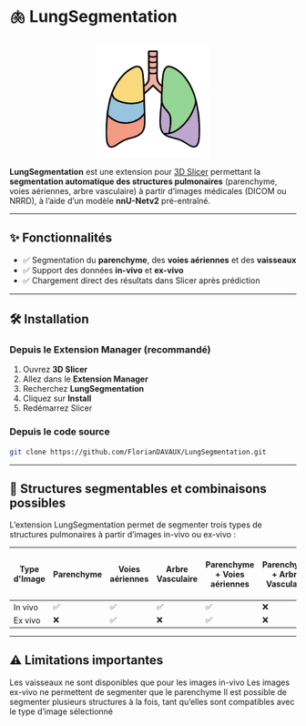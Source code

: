 # 🫁 LungSegmentation

<p align="center">
  <img src="LungSegmentation/Resources/Icons/LungSegmentation.png" alt="Logo" width="200"/>
</p>

**LungSegmentation** est une extension pour [3D Slicer](https://www.slicer.org/) permettant la **segmentation automatique des structures pulmonaires** (parenchyme, voies aériennes, arbre vasculaire) à partir d’images médicales (DICOM ou NRRD), à l’aide d’un modèle **nnU-Netv2** pré-entraîné.

---

## ✨ Fonctionnalités

- ✅ Segmentation du **parenchyme**, des **voies aériennes** et des **vaisseaux**
- ✅ Support des données **in-vivo** et **ex-vivo**
- ✅ Chargement direct des résultats dans Slicer après prédiction

---

## 🛠️ Installation

### Depuis le Extension Manager (recommandé)

1. Ouvrez **3D Slicer**
2. Allez dans le **Extension Manager**
3. Recherchez **LungSegmentation**
4. Cliquez sur **Install**
5. Redémarrez Slicer

### Depuis le code source

```bash
git clone https://github.com/FlorianDAVAUX/LungSegmentation.git
```

---

## 🧩 Structures segmentables et combinaisons possibles
L’extension LungSegmentation permet de segmenter trois types de structures pulmonaires à partir d’images in-vivo ou ex-vivo :

|Type d'Image | Parenchyme | Voies aériennes | Arbre Vasculaire |  Parenchyme + Voies aériennes | Parenchyme + Arbre Vasculaire | Voies aériennes + Arbre Vasculaire | Parenchyme + Voies aériennes + Arbre Vasculaire |
|-------------|------------|-----------------|------------------|-------------------------------|-------------------------------|------------------------------------|-------------------------------------------------|
| In vivo     |  ✅        | ✅              | ✅              | ✅                            | ❌                            | ❌                                |  ✅                                             | 
| Ex vivo     | ❌        | ✅              | ❌             | ✅                            | ❌                            | ❌                                 |     ❌                                           | 

---

## ⚠️ Limitations importantes
Les vaisseaux ne sont disponibles que pour les images in-vivo
Les images ex-vivo ne permettent de segmenter que le parenchyme
Il est possible de segmenter plusieurs structures à la fois, tant qu’elles sont compatibles avec le type d’image sélectionné




